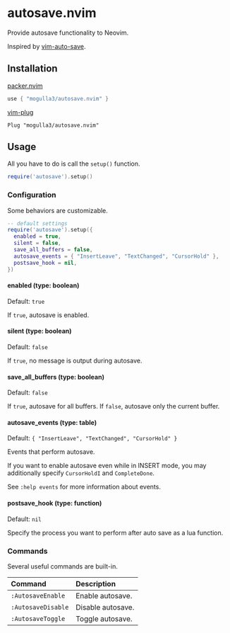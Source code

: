 # autosave.nvim

Provide autosave functionality to Neovim.

Inspired by [vim-auto-save](https://github.com/vim-scripts/vim-auto-save).

## Installation

[packer.nvim](https://github.com/wbthomason/packer.nvim)

```lua
use { "mogulla3/autosave.nvim" }
```

[vim-plug](https://github.com/junegunn/vim-plug)

```vim
Plug "mogulla3/autosave.nvim"
```

## Usage

All you have to do is call the `setup()` function.

```lua
require('autosave').setup()
```

### Configuration

Some behaviors are customizable.

```lua
-- default settings
require('autosave').setup({
  enabled = true,
  silent = false,
  save_all_buffers = false,
  autosave_events = { "InsertLeave", "TextChanged", "CursorHold" },
  postsave_hook = nil,
})
```

#### enabled (type: boolean)

Default: `true`

If `true`, autosave is enabled.

#### silent (type: boolean)

Default: `false`

If `true`, no message is output during autosave.

#### save_all_buffers (type: boolean)

Default: `false`

If `true`, autosave for all buffers. If `false`, autosave only the current buffer.

#### autosave_events (type: table)

Default: `{ "InsertLeave", "TextChanged", "CursorHold" }`

Events that perform autosave.

If you want to enable autosave even while in INSERT mode, you may additionally specify `CursorHoldI` and `CompleteDone`.

See `:help events` for more information about events.

#### postsave_hook (type: function)

Default: `nil`

Specify the process you want to perform after auto save as a lua function.

### Commands

Several useful commands are built-in.

|Command|Description|
|:--|:--|
|`:AutosaveEnable`|Enable autosave.|
|`:AutosaveDisable`|Disable autosave.|
|`:AutosaveToggle`|Toggle autosave.|
